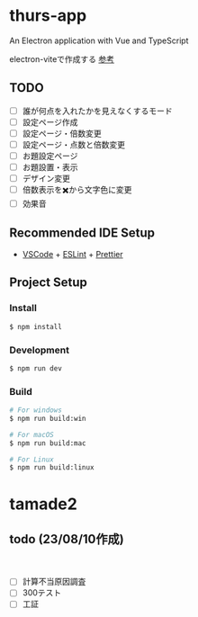 # thurs-app

An Electron application with Vue and TypeScript

electron-viteで作成する
[参考](https://developer.mamezou-tech.com/blogs/2023/05/22/electron-vite/)


## TODO

- [ ] 誰が何点を入れたかを見えなくするモード
- [ ] 設定ページ作成
- [ ] 設定ページ・倍数変更
- [ ] 設定ページ・点数と倍数変更
- [ ] お題設定ページ
- [ ] お題設置・表示
- [ ] デザイン変更
- [ ] 倍数表示を✖️から文字色に変更
- [ ] 効果音

## Recommended IDE Setup

- [VSCode](https://code.visualstudio.com/) + [ESLint](https://marketplace.visualstudio.com/items?itemName=dbaeumer.vscode-eslint) + [Prettier](https://marketplace.visualstudio.com/items?itemName=esbenp.prettier-vscode)

## Project Setup

### Install

```bash
$ npm install
```

### Development

```bash
$ npm run dev
```

### Build

```bash
# For windows
$ npm run build:win

# For macOS
$ npm run build:mac

# For Linux
$ npm run build:linux
```
# tamade2

## todo (23/08/10作成)
　　
- [ ] 計算不当原因調査
- [ ] 300テスト
- [ ] 工証
